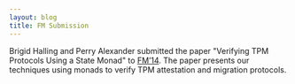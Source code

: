 ```yaml
---
layout: blog
title: FM Submission
---
```

Brigid Halling and Perry Alexander submitted the paper "Verifying TPM
Protocols Using a State Monad" to
[FM’14](http://www.comp.nus.edu.sg/~pat/FM2014/).  The paper presents
our techniques using monads to verify TPM attestation and migration protocols.
